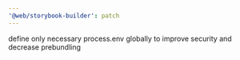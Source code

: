 ```yaml
---
'@web/storybook-builder': patch
---
```


define only necessary process.env globally to improve security and decrease prebundling
